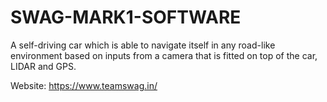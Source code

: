 # SWAG-MARK1-SOFTWARE
A self-driving car which is able to navigate itself in any road-like environment based on inputs from a camera that is fitted on top of the car, LIDAR and GPS.

Website: https://www.teamswag.in/
